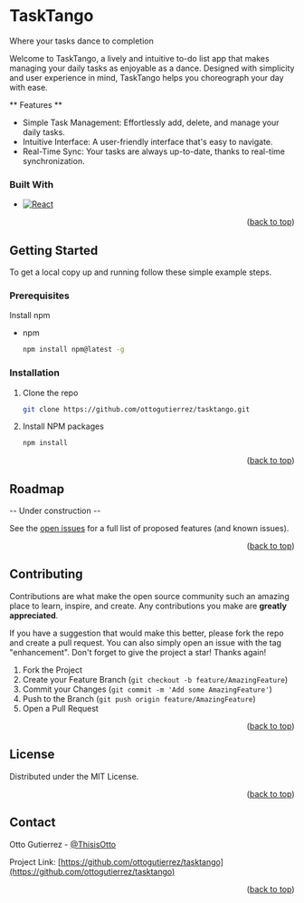 <a name="readme-top"></a>

# TaskTango

Where your tasks dance to completion

Welcome to TaskTango, a lively and intuitive to-do list app that makes managing your daily tasks as enjoyable as a dance. Designed with simplicity and user experience in mind, TaskTango helps you choreograph your day with ease.

** Features **

- Simple Task Management: Effortlessly add, delete, and manage your daily tasks.
- Intuitive Interface: A user-friendly interface that's easy to navigate.
- Real-Time Sync: Your tasks are always up-to-date, thanks to real-time synchronization.

### Built With

- [![React][React.js]][React-url]

<p align="right">(<a href="#readme-top">back to top</a>)</p>

<!-- GETTING STARTED -->

## Getting Started

To get a local copy up and running follow these simple example steps.

### Prerequisites

Install npm

- npm
  ```sh
  npm install npm@latest -g
  ```

### Installation

1. Clone the repo
   ```sh
   git clone https://github.com/ottogutierrez/tasktango.git
   ```
2. Install NPM packages
   ```sh
   npm install
   ```

<p align="right">(<a href="#readme-top">back to top</a>)</p>

<!-- ROADMAP -->

## Roadmap

-- Under construction --

See the [open issues](https://github.com/ottogutierrez/tasktango/issues) for a full list of proposed features (and known issues).

<p align="right">(<a href="#readme-top">back to top</a>)</p>

<!-- CONTRIBUTING -->

## Contributing

Contributions are what make the open source community such an amazing place to learn, inspire, and create. Any contributions you make are **greatly appreciated**.

If you have a suggestion that would make this better, please fork the repo and create a pull request. You can also simply open an issue with the tag "enhancement".
Don't forget to give the project a star! Thanks again!

1. Fork the Project
2. Create your Feature Branch (`git checkout -b feature/AmazingFeature`)
3. Commit your Changes (`git commit -m 'Add some AmazingFeature'`)
4. Push to the Branch (`git push origin feature/AmazingFeature`)
5. Open a Pull Request

<p align="right">(<a href="#readme-top">back to top</a>)</p>

<!-- LICENSE -->

## License

Distributed under the MIT License.

<p align="right">(<a href="#readme-top">back to top</a>)</p>

<!-- CONTACT -->

## Contact

Otto Gutierrez - [@ThisisOtto](https://twitter.com/ThisIsOtto)

Project Link: [https://github.com/ottogutierrez/tasktango](https://github.com/ottogutierrez/tasktango)

<p align="right">(<a href="#readme-top">back to top</a>)</p>

[React.js]: https://img.shields.io/badge/React-20232A?style=for-the-badge&logo=react&logoColor=61DAFB
[React-url]: https://reactjs.org/
